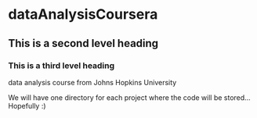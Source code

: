 # dataAnalysisCoursera
## This is a second level heading
### This is a third level heading
data analysis course from Johns Hopkins University

We will have one directory for each project where the code will be stored... Hopefully :)
